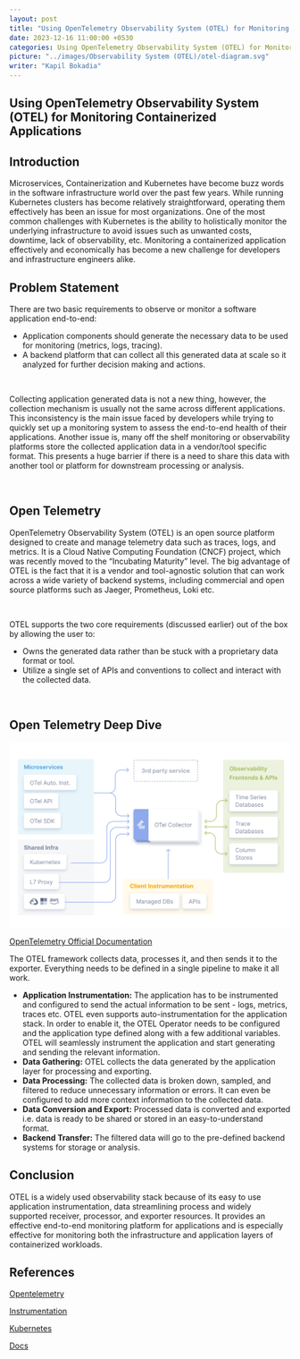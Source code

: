 ```yaml
---
layout: post
title: "Using OpenTelemetry Observability System (OTEL) for Monitoring Containerized Applications"
date: 2023-12-16 11:00:00 +0530
categories: Using OpenTelemetry Observability System (OTEL) for Monitoring Containerized Applications
picture: "../images/Observability System (OTEL)/otel-diagram.svg"
writer: "Kapil Bokadia"
---
```


## **Using OpenTelemetry Observability System (OTEL) for Monitoring Containerized Applications**

## **Introduction**

Microservices, Containerization and Kubernetes have become buzz words in the software infrastructure world over the past few years. While running Kubernetes clusters has become relatively straightforward, operating them effectively has been an issue for most organizations. One of the most common challenges with Kubernetes is the ability to holistically monitor the underlying infrastructure to avoid issues such as unwanted costs, downtime, lack of observability, etc. Monitoring a containerized application effectively and economically has become a new challenge for developers and infrastructure engineers alike.

## **Problem Statement**

There are two basic requirements to observe or monitor a software application end-to-end:

<ul>
    <li>
        Application components should generate the necessary data to be used for monitoring (metrics, logs, tracing).
    </li>
    <li>
        A backend platform that can collect all this generated data at scale so it analyzed for further decision making and actions.
    </li>
</ul>

<br>

Collecting application generated data is not a new thing, however, the collection mechanism is usually not the same across different applications. This inconsistency is the main issue faced by developers while trying to quickly set up a monitoring system to assess the end-to-end health of their applications. Another issue is, many off the shelf monitoring or observability platforms store the collected application data in a vendor/tool specific format. This presents a huge barrier if there is a need to share this data with another tool or platform for downstream processing or analysis.

<br>

## **Open Telemetry**

OpenTelemetry Observability System (OTEL) is an open source platform designed to create and manage telemetry data such as traces, logs, and metrics. It is a Cloud Native Computing Foundation (CNCF) project, which was recently moved to the “Incubating Maturity” level. The big advantage of OTEL is the fact that it is a vendor and tool-agnostic solution that can work across a wide variety of backend systems, including commercial and open source platforms such as Jaeger, Prometheus, Loki etc.

<br>

OTEL supports the two core requirements (discussed earlier) out of the box by allowing the user to:

<ul>
    <li>
        Owns the generated data rather than be stuck with a proprietary data format or tool.
    </li>
    <li>
        Utilize a single set of APIs and conventions to collect and interact with the collected data.
    </li>
</ul>

<br>

## **Open Telemetry Deep Dive**

<!-- image will be presented here -->
<div style="display: flex; align-items: center; justify-content: center;">
    <img src="../images/Observability System (OTEL)/otel-diagram.svg" alt="OTEL">
</div>

[OpenTelemetry Official Documentation](https://opentelemetry.io/docs/)
<br>

The OTEL framework collects data, processes it, and then sends it to the exporter. Everything needs to be defined in a single pipeline to make it all work.
<br>

<ul>
    <li>
        <strong>Application Instrumentation:</strong> The application has to be instrumented and configured to send the actual information to be sent -  logs, metrics, traces etc. OTEL even supports auto-instrumentation for the application stack. In order to enable it, the  OTEL Operator needs to be configured and the application type defined along with a few additional variables. OTEL will seamlessly instrument the application and start generating and sending the relevant information.
    </li>
    <li>
        <strong>Data Gathering:</strong> OTEL collects the data generated by the application layer for processing and exporting.
    </li>
    <li>
        <strong>Data Processing:</strong> The collected data is broken down, sampled, and filtered to reduce unnecessary information or errors. It can even be configured to add more context information to the collected data.
    </li>
    <li>
        <strong>Data Conversion and Export:</strong> Processed data is converted and exported i.e. data is ready to be shared or stored in an easy-to-understand format.
    </li>
    <li>
        <strong>Backend Transfer:</strong>  The filtered data will go to the pre-defined backend systems for storage or analysis.
    </li>
</ul>

## **Conclusion**

OTEL is a widely used observability stack because of its easy to use application instrumentation, data streamlining process and widely supported receiver, processor, and exporter resources. It provides an effective end-to-end monitoring platform for applications and is especially effective for monitoring both the infrastructure and application layers of containerized workloads.

## **References**

<!-- 1 -->

[Opentelemetry](https://opentelemetry.io/docs/what-is-opentelemetry/)

<!-- 2 -->

[Instrumentation](https://opentelemetry.io/docs/instrumentation/)

<!-- 3 -->

[Kubernetes](https://opentelemetry.io/docs/kubernetes/)

<!-- 4 -->

[Docs](https://opentelemetry.io/docs/)
